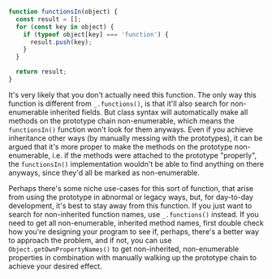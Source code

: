 ```javascript
function functionsIn(object) {
  const result = [];
  for (const key in object) {
    if (typeof object[key] === 'function') {
      result.push(key);
    }
  }

  return result;
}
```

It's very likely that you don't actually need this function. The only way this function is different from `_.functions()`, is that it'll also search for non-enumerable inherited fields. But class syntax will automatically make all methods on the prototype chain non-enumerable, which means the `functionsIn()` function won't look for them anyways. Even if you achieve inheritance other ways (by manually messing with the prototypes), it can be argued that it's more proper to make the methods on the prototype non-enumerable, i.e. if the methods were attached to the prototype "properly", the `functionsIn()` implementation wouldn't be able to find anything on there anyways, since they'd all be marked as non-enumerable.

Perhaps there's some niche use-cases for this sort of function, that arise from using the prototype in abnormal or legacy ways, but, for day-to-day development, it's best to stay away from this function. If you just want to search for non-inherited function names, use `_.functions()` instead. If you need to get all non-enumerable, inherited method names, first double check how you're designing your program to see if, perhaps, there's a better way to approach the problem, and if not, you can use `Object.getOwnPropertyNames()` to get non-inherited, non-enumerable properties in combination with manually walking up the prototype chain to achieve your desired effect.
